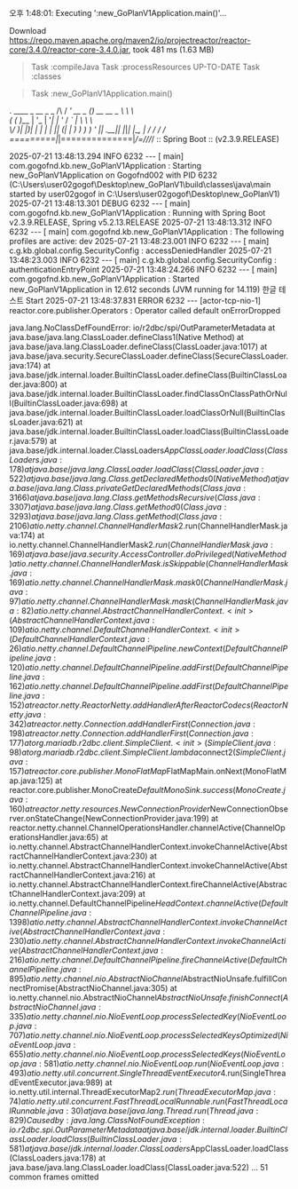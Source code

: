 오후 1:48:01: Executing ':new_GoPlanV1Application.main()'...

Download https://repo.maven.apache.org/maven2/io/projectreactor/reactor-core/3.4.0/reactor-core-3.4.0.jar, took 481 ms (1.63 MB)
> Task :compileJava
> Task :processResources UP-TO-DATE
> Task :classes

> Task :new_GoPlanV1Application.main()

  .   ____          _            __ _ _
 /\\ / ___'_ __ _ _(_)_ __  __ _ \ \ \ \
( ( )\___ | '_ | '_| | '_ \/ _` | \ \ \ \
 \\/  ___)| |_)| | | | | || (_| |  ) ) ) )
  '  |____| .__|_| |_|_| |_\__, | / / / /
 =========|_|==============|___/=/_/_/_/
 :: Spring Boot ::        (v2.3.9.RELEASE)

2025-07-21 13:48:13.294  INFO 6232 --- [           main] com.gogofnd.kb.new_GoPlanV1Application   : Starting new_GoPlanV1Application on Gogofnd002 with PID 6232 (C:\Users\user02gogof\Desktop\new_GoPlanV1\build\classes\java\main started by user02gogof in C:\Users\user02gogof\Desktop\new_GoPlanV1)
2025-07-21 13:48:13.301 DEBUG 6232 --- [           main] com.gogofnd.kb.new_GoPlanV1Application   : Running with Spring Boot v2.3.9.RELEASE, Spring v5.2.13.RELEASE
2025-07-21 13:48:13.312  INFO 6232 --- [           main] com.gogofnd.kb.new_GoPlanV1Application   : The following profiles are active: dev
2025-07-21 13:48:23.001  INFO 6232 --- [           main] c.g.kb.global.config.SecurityConfig      : accessDeniedHandler
2025-07-21 13:48:23.003  INFO 6232 --- [           main] c.g.kb.global.config.SecurityConfig      : authenticationEntryPoint
2025-07-21 13:48:24.266  INFO 6232 --- [           main] com.gogofnd.kb.new_GoPlanV1Application   : Started new_GoPlanV1Application in 12.612 seconds (JVM running for 14.119)
한글 테스트 Start
2025-07-21 13:48:37.831 ERROR 6232 --- [actor-tcp-nio-1] reactor.core.publisher.Operators         : Operator called default onErrorDropped

java.lang.NoClassDefFoundError: io/r2dbc/spi/OutParameterMetadata
	at java.base/java.lang.ClassLoader.defineClass1(Native Method)
	at java.base/java.lang.ClassLoader.defineClass(ClassLoader.java:1017)
	at java.base/java.security.SecureClassLoader.defineClass(SecureClassLoader.java:174)
	at java.base/jdk.internal.loader.BuiltinClassLoader.defineClass(BuiltinClassLoader.java:800)
	at java.base/jdk.internal.loader.BuiltinClassLoader.findClassOnClassPathOrNull(BuiltinClassLoader.java:698)
	at java.base/jdk.internal.loader.BuiltinClassLoader.loadClassOrNull(BuiltinClassLoader.java:621)
	at java.base/jdk.internal.loader.BuiltinClassLoader.loadClass(BuiltinClassLoader.java:579)
	at java.base/jdk.internal.loader.ClassLoaders$AppClassLoader.loadClass(ClassLoaders.java:178)
	at java.base/java.lang.ClassLoader.loadClass(ClassLoader.java:522)
	at java.base/java.lang.Class.getDeclaredMethods0(Native Method)
	at java.base/java.lang.Class.privateGetDeclaredMethods(Class.java:3166)
	at java.base/java.lang.Class.getMethodsRecursive(Class.java:3307)
	at java.base/java.lang.Class.getMethod0(Class.java:3293)
	at java.base/java.lang.Class.getMethod(Class.java:2106)
	at io.netty.channel.ChannelHandlerMask$2.run(ChannelHandlerMask.java:174)
	at io.netty.channel.ChannelHandlerMask$2.run(ChannelHandlerMask.java:169)
	at java.base/java.security.AccessController.doPrivileged(Native Method)
	at io.netty.channel.ChannelHandlerMask.isSkippable(ChannelHandlerMask.java:169)
	at io.netty.channel.ChannelHandlerMask.mask0(ChannelHandlerMask.java:97)
	at io.netty.channel.ChannelHandlerMask.mask(ChannelHandlerMask.java:82)
	at io.netty.channel.AbstractChannelHandlerContext.<init>(AbstractChannelHandlerContext.java:109)
	at io.netty.channel.DefaultChannelHandlerContext.<init>(DefaultChannelHandlerContext.java:26)
	at io.netty.channel.DefaultChannelPipeline.newContext(DefaultChannelPipeline.java:120)
	at io.netty.channel.DefaultChannelPipeline.addFirst(DefaultChannelPipeline.java:162)
	at io.netty.channel.DefaultChannelPipeline.addFirst(DefaultChannelPipeline.java:152)
	at reactor.netty.ReactorNetty.addHandlerAfterReactorCodecs(ReactorNetty.java:342)
	at reactor.netty.Connection.addHandlerFirst(Connection.java:198)
	at reactor.netty.Connection.addHandlerFirst(Connection.java:177)
	at org.mariadb.r2dbc.client.SimpleClient.<init>(SimpleClient.java:98)
	at org.mariadb.r2dbc.client.SimpleClient.lambda$connect$2(SimpleClient.java:157)
	at reactor.core.publisher.MonoFlatMap$FlatMapMain.onNext(MonoFlatMap.java:125)
	at reactor.core.publisher.MonoCreate$DefaultMonoSink.success(MonoCreate.java:160)
	at reactor.netty.resources.NewConnectionProvider$NewConnectionObserver.onStateChange(NewConnectionProvider.java:199)
	at reactor.netty.channel.ChannelOperationsHandler.channelActive(ChannelOperationsHandler.java:65)
	at io.netty.channel.AbstractChannelHandlerContext.invokeChannelActive(AbstractChannelHandlerContext.java:230)
	at io.netty.channel.AbstractChannelHandlerContext.invokeChannelActive(AbstractChannelHandlerContext.java:216)
	at io.netty.channel.AbstractChannelHandlerContext.fireChannelActive(AbstractChannelHandlerContext.java:209)
	at io.netty.channel.DefaultChannelPipeline$HeadContext.channelActive(DefaultChannelPipeline.java:1398)
	at io.netty.channel.AbstractChannelHandlerContext.invokeChannelActive(AbstractChannelHandlerContext.java:230)
	at io.netty.channel.AbstractChannelHandlerContext.invokeChannelActive(AbstractChannelHandlerContext.java:216)
	at io.netty.channel.DefaultChannelPipeline.fireChannelActive(DefaultChannelPipeline.java:895)
	at io.netty.channel.nio.AbstractNioChannel$AbstractNioUnsafe.fulfillConnectPromise(AbstractNioChannel.java:305)
	at io.netty.channel.nio.AbstractNioChannel$AbstractNioUnsafe.finishConnect(AbstractNioChannel.java:335)
	at io.netty.channel.nio.NioEventLoop.processSelectedKey(NioEventLoop.java:707)
	at io.netty.channel.nio.NioEventLoop.processSelectedKeysOptimized(NioEventLoop.java:655)
	at io.netty.channel.nio.NioEventLoop.processSelectedKeys(NioEventLoop.java:581)
	at io.netty.channel.nio.NioEventLoop.run(NioEventLoop.java:493)
	at io.netty.util.concurrent.SingleThreadEventExecutor$4.run(SingleThreadEventExecutor.java:989)
	at io.netty.util.internal.ThreadExecutorMap$2.run(ThreadExecutorMap.java:74)
	at io.netty.util.concurrent.FastThreadLocalRunnable.run(FastThreadLocalRunnable.java:30)
	at java.base/java.lang.Thread.run(Thread.java:829)
Caused by: java.lang.ClassNotFoundException: io.r2dbc.spi.OutParameterMetadata
	at java.base/jdk.internal.loader.BuiltinClassLoader.loadClass(BuiltinClassLoader.java:581)
	at java.base/jdk.internal.loader.ClassLoaders$AppClassLoader.loadClass(ClassLoaders.java:178)
	at java.base/java.lang.ClassLoader.loadClass(ClassLoader.java:522)
	... 51 common frames omitted

